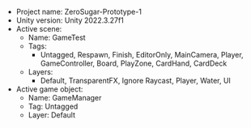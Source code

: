 <!-- UNITY CODE ASSIST INSTRUCTIONS START -->
- Project name: ZeroSugar-Prototype-1
- Unity version: Unity 2022.3.27f1
- Active scene:
  - Name: GameTest
  - Tags:
    - Untagged, Respawn, Finish, EditorOnly, MainCamera, Player, GameController, Board, PlayZone, CardHand, CardDeck
  - Layers:
    - Default, TransparentFX, Ignore Raycast, Player, Water, UI
- Active game object:
  - Name: GameManager
  - Tag: Untagged
  - Layer: Default
<!-- UNITY CODE ASSIST INSTRUCTIONS END -->